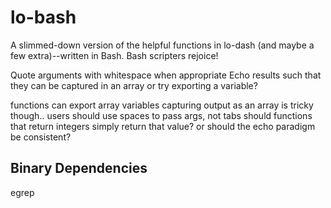 # lo-bash
A slimmed-down version of the helpful functions in lo-dash (and maybe a few extra)--written in Bash. Bash scripters rejoice!


Quote arguments with whitespace when appropriate
Echo results such that they can be captured in an array or try exporting a variable?

functions can export array variables
capturing output as an array is tricky though..
users should use spaces to pass args, not tabs
should functions that return integers simply return that value? or should the echo paradigm be consistent?



Binary Dependencies
-------------------
egrep
